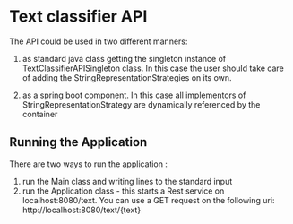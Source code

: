 # Text classifier API

The API could be used in two different manners:
1. as standard java class getting the singleton instance of TextClassifierAPISingleton class. 
In this case the user should take care of adding the StringRepresentationStrategies on its own.

2. as a spring boot component. 
In this case all implementors of StringRepresentationStrategy are dynamically referenced by the container


## Running the Application
There are two ways to run the application :  
1. run the Main class and writing lines to the standard input
2. run the Application class - this starts a Rest service on localhost:8080/text.
You can use a GET request on the following uri: http://localhost:8080/text/{text}


